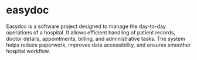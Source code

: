 # easydoc
Easydoc is a software project designed to manage the day-to-day operations of a hospital. It allows efficient handling of patient records, doctor details, appointments, billing, and administrative tasks. The system helps reduce paperwork, improves data accessibility, and ensures smoother hospital workflow.
